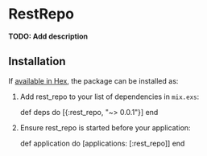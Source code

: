 # RestRepo

**TODO: Add description**

## Installation

If [available in Hex](https://hex.pm/docs/publish), the package can be installed as:

  1. Add rest_repo to your list of dependencies in `mix.exs`:

        def deps do
          [{:rest_repo, "~> 0.0.1"}]
        end

  2. Ensure rest_repo is started before your application:

        def application do
          [applications: [:rest_repo]]
        end

